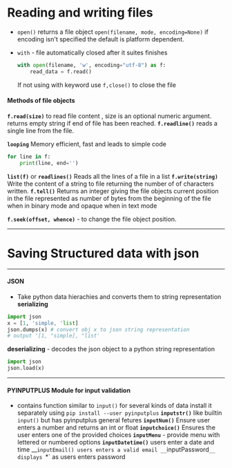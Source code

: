 # Reading and writing files 
- `open()` returns a file object `open(filename, mode, encoding=None)`
	if encoding isn't specified the default is platform dependent.
- `with` - file automatically closed after it suites finishes 
	```python
	with open(filename, 'w', encoding="utf-8") as f:
	    read_data = f.read()
	```

	If not using with keyword use `f,close()` to close the file 

#### Methods of file objects
__`f.read(size)`__ to read file content , size is an optional numeric argument.
	returns empty string if end of file has been reached.
__`f.readline()`__ reads a single line from the file.

__`looping`__  Memory efficient, fast and leads to simple code
```python
for line in f:
	print(line, end='')
```

__`list(f)`__ or __`readlines()`__  Reads all the lines of a file in a list
__`f.write(string)`__ Write the content of a string to file returning the number of of characters written.
__`f.tell()`__ Returns an integer giving the file objects current position in the file represented as number of bytes from the beginning of the file when in binary mode and opaque when in text mode

__`f.seek(offset, whence)`__ - to change the file object position.

------
# Saving Structured data with json
-----
#### JSON

- Take python data hierachies and converts them to string representation __serializing__
```python
import json
x = [1, 'simple, 'list]
json.dumps(x) # convert obj x to json string representation
# output '[1, "simple], "list'
```
__deserializing__ - decodes the json object to a python string representation
```python
import json
json.load(x)
```

-----
#### PYINPUTPLUS Module for input validation
 - contains function similar to `input()` for several kinds of data
install it separately using  `pip install --user pyinputplus`
__`inputstr()`__ like builtin `input()` but has pyinputplus general fetures
__`inputNum()`__ Ensure user enters a number and returns an int or float
__`inputchoice()`__ Ensures the user enters one of the provided choices
__`inputMenu`__ - provide menu with lettered or numbered options
__`inputDatetime()`__ users enter a date and time 
__`inputEmail() users enters a valid email
__`inputPassword`__ displays `*` as users enters password 
